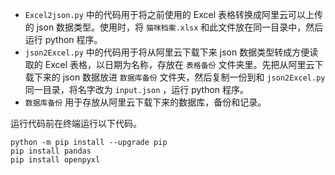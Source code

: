 - `Excel2json.py` 中的代码用于将之前使用的 Excel 表格转换成阿里云可以上传的 json 数据类型。使用时，将 `猫咪档案.xlsx` 和此文件放在同一目录中，然后运行 python 程序。
- `json2Excel.py` 中的代码用于将从阿里云下载下来 json 数据类型转成方便读取的 Excel 表格，以日期为名称，存放在 `表格备份` 文件夹里。先把从阿里云下载下来的 json 数据放进 `数据库备份` 文件夹，然后复制一份到和 `json2Excel.py`同一目录，将名字改为 `input.json` ，运行 python 程序。
- `数据库备份` 用于存放从阿里云下载下来的数据库，备份和记录。

运行代码前在终端运行以下代码。

```shell
python -m pip install --upgrade pip
pip install pandas
pip install openpyxl
```

